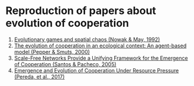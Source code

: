 # Reproduction of papers about evolution of cooperation

1. [Evolutionary games and spatial chaos (Nowak & May, 1992)](https://github.com/mas178/social-simulation/blob/main/Evolutionary%20games%20and%20spatial%20chaos/Evolutionary%20games%20and%20spatial%20chaos.ipynb)
1. [The evolution of cooperation in an ecological context: An agent-based model (Pepper & Smuts, 2000)](https://github.com/mas178/reproduction-of-papers/tree/main/The%20evolution%20of%20cooperation%20in%20an%20ecological%20context%20(An%20agent-based%20model))
1. [Scale-Free Networks Provide a Unifying Framework for the Emergence of Cooperation (Santos & Pacheco, 2005)]()
1. [Emergence and Evolution of Cooperation Under Resource Pressure (Pereda, et al., 2017)](https://github.com/mas178/social-simulation/tree/main/Emergence%20and%20Evolution%20of%20Cooperation%20Under%20Resource%20Pressure)
